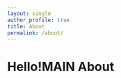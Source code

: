 ```yaml
---
layout: single
author_profile: true
title: About
permalink: /about/
---
```


<h1>Hello!MAIN About</h1>
